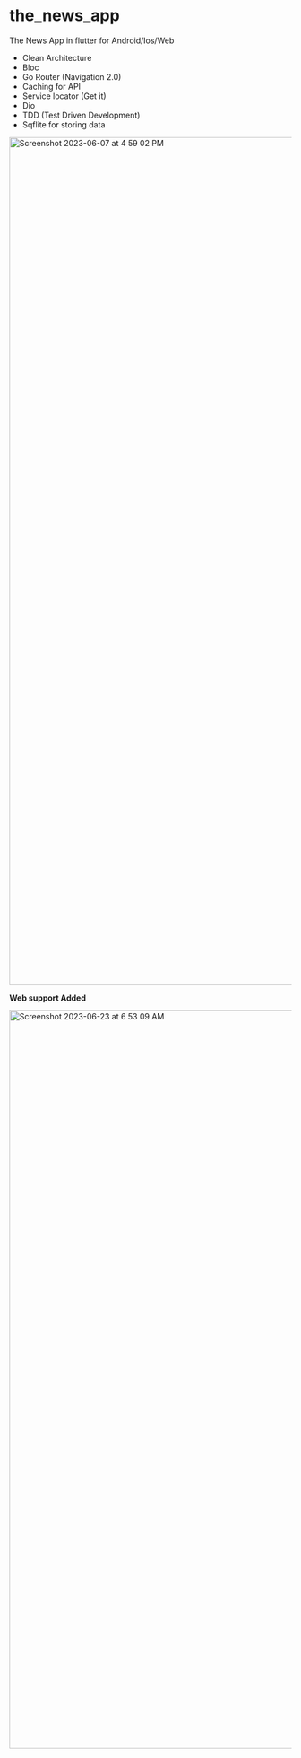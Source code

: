 # the_news_app

The News App in flutter for Android/Ios/Web

 * Clean Architecture
 * Bloc
 * Go Router (Navigation 2.0)
 * Caching for API
 * Service locator (Get it)
 * Dio
 * TDD (Test Driven Development)
 * Sqflite for storing data
   

   

<img width="1512" alt="Screenshot 2023-06-07 at 4 59 02 PM" src="https://github.com/namankk/the_news_app/assets/42471501/022038c4-0a3b-43b1-afeb-3cd89232b4d4">


**Web support Added**

<img width="1316" alt="Screenshot 2023-06-23 at 6 53 09 AM" src="https://github.com/namankk/the_news_app/assets/42471501/c74ee799-6087-41ed-a6ae-4df89822ae84">


